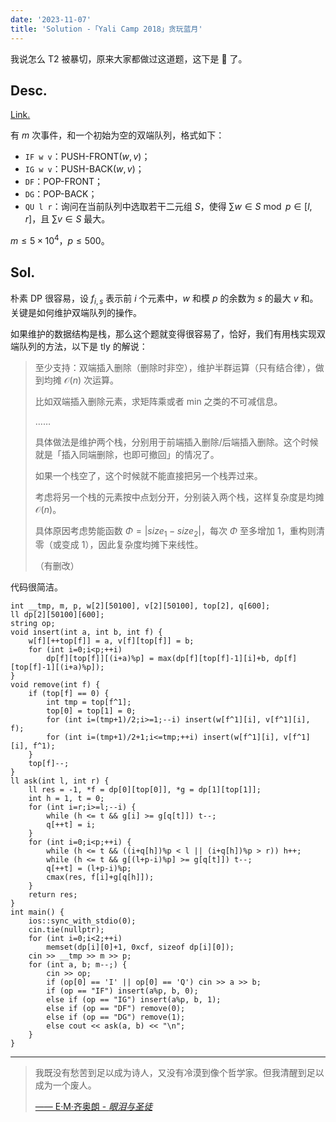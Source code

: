 ```yaml
---
date: '2023-11-07'
title: 'Solution -「Yali Camp 2018」贪玩蓝月'
---
```


我说怎么 T2 被暴切，原来大家都做过这道题，这下是 🤡 了。

## Desc.

[Link.](https://loj.ac/p/6515)

有 $m$ 次事件，和一个初始为空的双端队列，格式如下：

- `IF w v`：$\text{PUSH-FRONT}(w, v)$；
- `IG w v`：$\text{PUSH-BACK}(w, v)$；
- `DF`：$\text{POP-FRONT}$；
- `DG`：$\text{POP-BACK}$；
- `QU l r`：询问在当前队列中选取若干二元组 $S$，使得 $\sum w \in S \bmod p \in [l, r]$，且 $\sum v \in S$ 最大。

$m \leqslant 5 \times 10^4$，$p \leqslant 500$。

## Sol.

朴素 DP 很容易，设 $f_{i, s}$ 表示前 $i$ 个元素中，$w$ 和模 $p$ 的余数为 $s$ 的最大 $v$ 和。关键是如何维护双端队列的操作。

如果维护的数据结构是栈，那么这个题就变得很容易了，恰好，我们有用栈实现双端队列的方法，以下是 tly 的解说：

>至少支持：双端插入删除（删除时非空），维护半群运算（只有结合律），做到均摊 $\mathcal O(n)$ 次运算。
>
>比如双端插入删除元素，求矩阵乘或者 min 之类的不可减信息。
>
>……
>
>具体做法是维护两个栈，分别用于前端插入删除/后端插入删除。这个时候就是「插入同端删除，也即可撤回」的情况了。
>
>如果一个栈空了，这个时候就不能直接把另一个栈弄过来。
>
>考虑将另一个栈的元素按中点划分开，分别装入两个栈，这样复杂度是均摊 $\mathcal O(n)$。
>
>具体原因考虑势能函数 $\Phi = |size_1 - size_2|$，每次 $\Phi$ 至多增加 $1$，重构则清零（或变成 $1$），因此复杂度均摊下来线性。
>
>（有删改）

代码很简洁。

```cpp[class="line-numbers"]
int __tmp, m, p, w[2][50100], v[2][50100], top[2], q[600];
ll dp[2][50100][600];
string op;
void insert(int a, int b, int f) {
    w[f][++top[f]] = a, v[f][top[f]] = b;
    for (int i=0;i<p;++i)
        dp[f][top[f]][(i+a)%p] = max(dp[f][top[f]-1][i]+b, dp[f][top[f]-1][(i+a)%p]);
}
void remove(int f) {
    if (top[f] == 0) {
        int tmp = top[f^1];
        top[0] = top[1] = 0;
        for (int i=(tmp+1)/2;i>=1;--i) insert(w[f^1][i], v[f^1][i], f);
        for (int i=(tmp+1)/2+1;i<=tmp;++i) insert(w[f^1][i], v[f^1][i], f^1);
    }
    top[f]--;
}
ll ask(int l, int r) {
    ll res = -1, *f = dp[0][top[0]], *g = dp[1][top[1]];
    int h = 1, t = 0;
    for (int i=r;i>=l;--i) {
        while (h <= t && g[i] >= g[q[t]]) t--;
        q[++t] = i;
    }
    for (int i=0;i<p;++i) {
        while (h <= t && ((i+q[h])%p < l || (i+q[h])%p > r)) h++;
        while (h <= t && g[(l+p-i)%p] >= g[q[t]]) t--;
        q[++t] = (l+p-i)%p;
        cmax(res, f[i]+g[q[h]]);
    }
    return res;
}
int main() {
    ios::sync_with_stdio(0);
    cin.tie(nullptr);
    for (int i=0;i<2;++i)
        memset(dp[i][0]+1, 0xcf, sizeof dp[i][0]);
    cin >> __tmp >> m >> p;
    for (int a, b; m--;) {
        cin >> op;
        if (op[0] == 'I' || op[0] == 'Q') cin >> a >> b;
        if (op == "IF") insert(a%p, b, 0);
        else if (op == "IG") insert(a%p, b, 1);
        else if (op == "DF") remove(0);
        else if (op == "DG") remove(1);
        else cout << ask(a, b) << "\n";
    }
}
```

---

> 我既没有愁苦到足以成为诗人，又没有冷漠到像个哲学家。但我清醒到足以成为一个废人。
>
> [—— E·M·齐奥朗 - *眼泪与圣徒*](https://book.douban.com/subject/25774978/)

